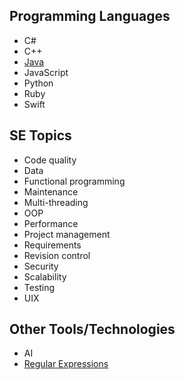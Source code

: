 ## Programming Languages

* C#
* C++
* [Java](java/Java.md)
* JavaScript
* Python
* Ruby
* Swift

## SE Topics

* Code quality
* Data
* Functional programming
* Maintenance
* Multi-threading
* OOP
* Performance
* Project management
* Requirements
* Revision control
* Security
* Scalability
* Testing
* UIX

## Other Tools/Technologies

* AI
* [Regular Expressions](regex/Regex.md)